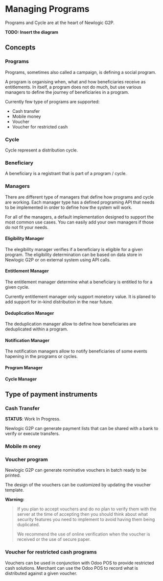 # Managing Programs

Programs and Cycle are at the heart of Newlogic G2P.

**TODO: Insert the diagram**

## Concepts
### Programs
Programs, sometimes also called a campaign, is defining a social program.

A program is organising when, what and how beneficiaries receive as entitlements. 
In itself, a program does not do much, but use various managers to define the journey
of beneficiaries in a program.

Currently few type of programs are supported:
- Cash transfer
- Mobile money
- Voucher
- Voucher for restricted cash

### Cycle
Cycle represent a distribution cycle.

### Beneficiary
A beneficiary is a registrant that is part of a program / cycle.

### Managers
There are different type of managers that define how programs and cycle are working.
Each manager type has a defined programing API that needs to be implemented in 
order to define how the system will work.

For all of the managers, a default implementation designed to support the most common
use cases. You can easily add your own managers if those do not fit your needs.


#### Eligibility Manager
The elegibility manager verifies if a beneficiary is eligible for a given program.
The eligibility determination can be based on data store in Newlogic G2P or on 
external system using API calls. 

#### Entitlement Manager
The entitlement manager determine what a beneficiary is entitled to for a given cycle.

Currently entitlement manager only support monetory value. It is planed to add
support for in-kind distribution in the near future.

#### Deduplication Manager
The deduplication manager allow to define how beneficiaries are deduplicated within
a program.

#### Notification Manager
The notification managers allow to notify beneficiaries of some events hapening 
in the programs or cycles.


#### Program Manager

#### Cycle Manager

## Type of payment instruments
### Cash Transfer

**STATUS**: Work In Progress.

Newlogic G2P can generate payment lists that can be shared with a bank to verify or 
execute transfers.


### Mobile m oney

### Voucher program

Newlogic G2P can generate nominative vouchers in batch ready to be printed.

The design of the vouchers can be customized by updating the voucher template.

**Warning:**
> If you plan to accept vouchers and do no plan to verify them with the server at 
> the time of accepting then you should think about what security features you need
> to implement to avoid having them being duplicated.
> 
> We recommend the use of online verification when the voucher is received or the 
> use of secure paper.

### Voucher for restricted cash programs

Vouchers can be used in conjunction with Odoo POS to provide restricted cash solutions.
Merchant can use the Odoo POS to record what is distributed against a given voucher. 
